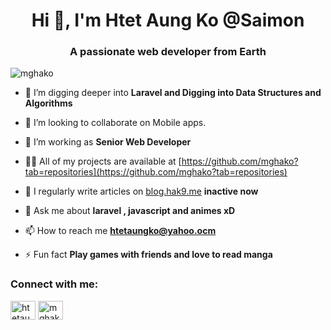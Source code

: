 <h1 align="center">Hi 👋, I'm Htet Aung Ko @Saimon</h1>
<h3 align="center">A passionate web developer from Earth</h3>

<p align="left"> <img src="https://komarev.com/ghpvc/?username=mghako&label=Profile%20views&color=0e75b6&style=flat" alt="mghako" /> </p>

- 🌱 I’m digging deeper into **Laravel and Digging into Data Structures and Algorithms**

- 👯 I’m looking to collaborate on Mobile apps.
  
- 🤝 I’m working as **Senior Web Developer**

- 👨‍💻 All of my projects are available at [https://github.com/mghako?tab=repositories](https://github.com/mghako?tab=repositories)

- 📝 I regularly write articles on [blog.hak9.me](www.mrhako.me/blogs) **inactive now**

- 💬 Ask me about **laravel , javascript and animes xD**

- 📫 How to reach me **htetaungko@yahoo.ocm**

- ⚡ Fun fact **Play games with friends and love to read manga**

<h3 align="left">Connect with me:</h3>
<p align="left">
<a href="https://www.hackerrank.com/htetaungko" target="blank"><img align="center" src="https://raw.githubusercontent.com/rahuldkjain/github-profile-readme-generator/master/src/images/icons/Social/hackerrank.svg" alt="htetaungko" height="30" width="40" /></a>
<a href="https://www.leetcode.com/mghako" target="blank"><img align="center" src="https://raw.githubusercontent.com/rahuldkjain/github-profile-readme-generator/master/src/images/icons/Social/leet-code.svg" alt="mghako" height="30" width="40" /></a>
</p>

